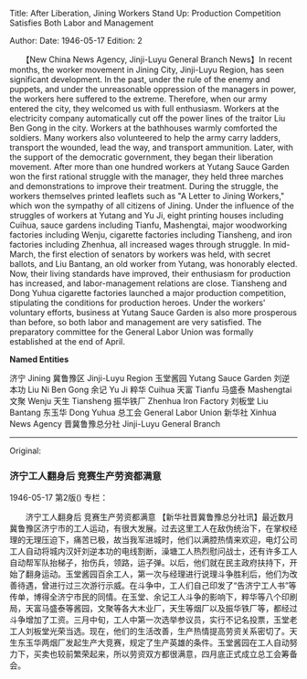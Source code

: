 Title: After Liberation, Jining Workers Stand Up: Production Competition Satisfies Both Labor and Management

Author:
Date: 1946-05-17
Edition: 2

　　【New China News Agency, Jinji-Luyu General Branch News】In recent months, the worker movement in Jining City, Jinji-Luyu Region, has seen significant development. In the past, under the rule of the enemy and puppets, and under the unreasonable oppression of the managers in power, the workers here suffered to the extreme. Therefore, when our army entered the city, they welcomed us with full enthusiasm. Workers at the electricity company automatically cut off the power lines of the traitor Liu Ben Gong in the city. Workers at the bathhouses warmly comforted the soldiers. Many workers also volunteered to help the army carry ladders, transport the wounded, lead the way, and transport ammunition. Later, with the support of the democratic government, they began their liberation movement. After more than one hundred workers at Yutang Sauce Garden won the first rational struggle with the manager, they held three marches and demonstrations to improve their treatment. During the struggle, the workers themselves printed leaflets such as "A Letter to Jining Workers," which won the sympathy of all citizens of Jining. Under the influence of the struggles of workers at Yutang and Yu Ji, eight printing houses including Cuihua, sauce gardens including Tianfu, Mashengtai, major woodworking factories including Wenju, cigarette factories including Tiansheng, and iron factories including Zhenhua, all increased wages through struggle. In mid-March, the first election of senators by workers was held, with secret ballots, and Liu Bantang, an old worker from Yutang, was honorably elected. Now, their living standards have improved, their enthusiasm for production has increased, and labor-management relations are close. Tiansheng and Dong Yuhua cigarette factories launched a major production competition, stipulating the conditions for production heroes. Under the workers' voluntary efforts, business at Yutang Sauce Garden is also more prosperous than before, so both labor and management are very satisfied. The preparatory committee for the General Labor Union was formally established at the end of April.



**Named Entities**


济宁  Jining
冀鲁豫区 Jinji-Luyu Region
玉堂酱园  Yutang Sauce Garden
刘逆本功 Liu Ni Ben Gong
余记  Yu Ji
粹华  Cuihua
天富  Tianfu
马盛泰 Mashengtai
文聚  Wenju
天生  Tiansheng
振华铁厂 Zhenhua Iron Factory
刘板堂 Liu Bantang
东玉华 Dong Yuhua
总工会  General Labor Union
新华社  Xinhua News Agency
晋冀鲁豫总分社 Jinji-Luyu General Branch



<hr /> 

Original: 


### 济宁工人翻身后  竞赛生产劳资都满意

1946-05-17
第2版()
专栏：

　　济宁工人翻身后
    竞赛生产劳资都满意
    【新华社晋冀鲁豫总分社讯】最近数月冀鲁豫区济宁市的工人运动，有很大发展。过去这里工人在敌伪统治下，在掌权经理的无理压迫下，痛苦已极，故当我军进城时，他们以满腔热情来欢迎，电灯公司工人自动将城内汉奸刘逆本功的电线割断，澡塘工人热烈慰问战士，还有许多工人自动帮军队抬梯子，抬伤兵，领路，运子弹。以后，他们就在民主政府扶持下，开始了翻身运动。玉堂酱园百余工人，第一次与经理进行说理斗争胜利后，他们为改善待遇，曾进行过三次游行示威。在斗争中，工人们自己印发了“告济宁工人书”等传单，博得全济宁市民的同情。在玉堂、余记工人斗争的影响下，粹华等八个印刷局，天富马盛泰等酱园，文聚等各大木业厂，天生等烟厂以及振华铁厂等，都经过斗争增加了工资。三月中旬，工人中第一次选举参议员，实行不记名投票，玉堂老工人刘板堂光荣当选。现在，他们的生活改善，生产热情提高劳资关系密切了。天生东玉华两烟厂发起生产大竞赛，规定了生产英雄的条件。玉堂酱园在工人自动努力下，买卖也较前繁荣起来，所以劳资双方都很满意，四月底正式成立总工会筹备会。
